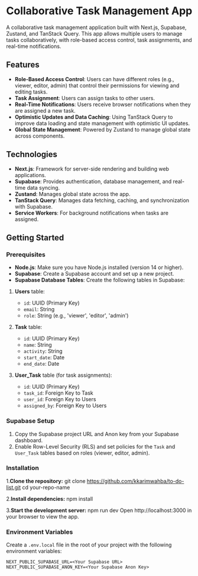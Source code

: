 # Collaborative Task Management App

A collaborative task management application built with Next.js, Supabase, Zustand, and TanStack Query. This app allows multiple users to manage tasks collaboratively, with role-based access control, task assignments, and real-time notifications.

## Features

- **Role-Based Access Control**: Users can have different roles (e.g., viewer, editor, admin) that control their permissions for viewing and editing tasks.
- **Task Assignment**: Users can assign tasks to other users.
- **Real-Time Notifications**: Users receive browser notifications when they are assigned a new task.
- **Optimistic Updates and Data Caching**: Using TanStack Query to improve data loading and state management with optimistic UI updates.
- **Global State Management**: Powered by Zustand to manage global state across components.

## Technologies

- **Next.js**: Framework for server-side rendering and building web applications.
- **Supabase**: Provides authentication, database management, and real-time data syncing.
- **Zustand**: Manages global state across the app.
- **TanStack Query**: Manages data fetching, caching, and synchronization with Supabase.
- **Service Workers**: For background notifications when tasks are assigned.

## Getting Started

### Prerequisites

- **Node.js**: Make sure you have Node.js installed (version 14 or higher).
- **Supabase**: Create a Supabase account and set up a new project.
- **Supabase Database Tables**: Create the following tables in Supabase:

1. **Users** table:
   - `id`: UUID (Primary Key)
   - `email`: String
   - `role`: String (e.g., 'viewer', 'editor', 'admin')

2. **Task** table:
   - `id`: UUID (Primary Key)
   - `name`: String
   - `activity`: String
   - `start_date`: Date
   - `end_date`: Date

3. **User_Task** table (for task assignments):
   - `id`: UUID (Primary Key)
   - `task_id`: Foreign Key to Task
   - `user_id`: Foreign Key to Users
   - `assigned_by`: Foreign Key to Users

### Supabase Setup

1. Copy the Supabase project URL and Anon key from your Supabase dashboard.
2. Enable Row-Level Security (RLS) and set policies for the `Task` and `User_Task` tables based on roles (viewer, editor, admin).

### Installation

1.**Clone the repository:**
git clone https://github.com/kkarimwahba/to-do-list.git
cd your-repo-name

2.**Install dependencies:**
npm install

3.**Start the development server:**
npm run dev
Open http://localhost:3000 in your browser to view the app.
### Environment Variables

Create a `.env.local` file in the root of your project with the following environment variables:

```plaintext
NEXT_PUBLIC_SUPABASE_URL=<Your Supabase URL>
NEXT_PUBLIC_SUPABASE_ANON_KEY=<Your Supabase Anon Key>

